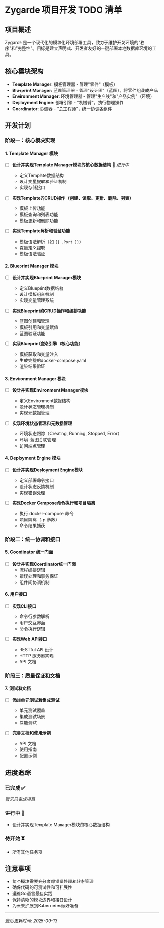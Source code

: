 # Zygarde 项目开发 TODO 清单

## 项目概述
Zygarde 是一个现代化的模块化环境部署工具，致力于维护开发环境的"秩序"和"完整性"。目标是建立声明式、开发者友好的一键部署本地数据库环境的工具。

## 核心模块架构
- **Template Manager**: 模板管理器 - 管理"零件"（模板）
- **Blueprint Manager**: 蓝图管理器 - 管理"设计图"（蓝图），将零件组装成产品
- **Environment Manager**: 环境管理器 - 管理"生产线"和"产品实例"（环境）
- **Deployment Engine**: 部署引擎 - "机械臂"，执行物理操作
- **Coordinator**: 协调器 - "总工程师"，统一协调各组件

## 开发计划

### 阶段一：核心模块实现

#### 1. Template Manager 模块
- [ ] **设计并实现Template Manager模块的核心数据结构** 🔄 *进行中*
  - 定义Template数据结构
  - 设计变量提取和验证机制
  - 实现存储接口
  
- [ ] **实现Template的CRUD操作（创建、读取、更新、删除、列表）**
  - 模板上传功能
  - 模板查询和列表功能
  - 模板更新和删除功能
  
- [ ] **实现Template解析和验证功能**
  - 模板语法解析（如 `{{ .Port }}`）
  - 变量定义提取
  - 模板语法验证

#### 2. Blueprint Manager 模块
- [ ] **设计并实现Blueprint Manager模块**
  - 定义Blueprint数据结构
  - 设计模板组合机制
  - 实现变量管理系统
  
- [ ] **实现Blueprint的CRUD操作和编排功能**
  - 蓝图创建和管理
  - 模板引用和变量赋值
  - 蓝图验证功能
  
- [ ] **实现Blueprint渲染引擎（核心功能）**
  - 模板获取和变量注入
  - 生成完整的docker-compose.yaml
  - 渲染结果验证

#### 3. Environment Manager 模块
- [ ] **设计并实现Environment Manager模块**
  - 定义Environment数据结构
  - 设计状态管理机制
  - 实现元数据管理
  
- [ ] **实现环境状态管理和元数据管理**
  - 环境状态跟踪（Creating, Running, Stopped, Error）
  - 环境-蓝图关联管理
  - 访问端点管理

#### 4. Deployment Engine 模块
- [ ] **设计并实现Deployment Engine模块**
  - 定义部署命令接口
  - 设计状态反馈机制
  - 实现错误处理
  
- [ ] **实现Docker Compose命令执行和项目隔离**
  - 执行 docker-compose 命令
  - 项目隔离（-p 参数）
  - 命令结果捕获

### 阶段二：统一协调和接口

#### 5. Coordinator 统一门面
- [ ] **设计并实现Coordinator统一门面**
  - 流程编排逻辑
  - 错误处理和事务保证
  - 组件间协调机制

#### 6. 用户接口
- [ ] **实现CLI接口**
  - 命令行参数解析
  - 用户交互界面
  - 命令执行逻辑
  
- [ ] **实现Web API接口**
  - RESTful API 设计
  - HTTP 服务器实现
  - API 文档

### 阶段三：质量保证和文档

#### 7. 测试和文档
- [ ] **添加单元测试和集成测试**
  - 单元测试覆盖
  - 集成测试场景
  - 性能测试
  
- [ ] **完善文档和使用示例**
  - API 文档
  - 使用指南
  - 配置示例

## 进度追踪

### 已完成 ✅
*暂无已完成项目*

### 进行中 🔄
- 设计并实现Template Manager模块的核心数据结构

### 待开始 ⏳
- 所有其他任务项

## 注意事项
- 每个模块需要充分考虑错误处理和状态管理
- 确保代码的可测试性和可扩展性
- 遵循Go语言最佳实践
- 保持清晰的模块边界和接口设计
- 为未来扩展到Kubernetes做好准备

---
*最后更新时间: 2025-09-13*